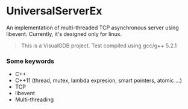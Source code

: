 # UniversalServerEx
An implementation of multi-threaded TCP asynchronous server using libevent. Currently, it's designed only for linux.
> This is a VisualGDB project. Test compiled using gcc/g++ 5.2.1

### Some keywords
 * C++
 * C++11 (thread, mutex, lambda expresion, smart pointers, atomic ...)
 * TCP
 * libevent
 * Multi-threading
